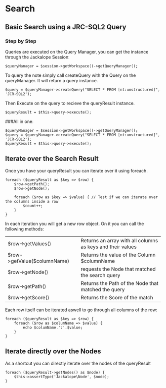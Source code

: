 Search
======

Basic Search using a JRC-SQL2 Query
----

### Step by Step
Queries are executed on the Query Manager, you can get the instance through the Jackalope Session:

    $queryManager = $session->getWorkspace()->getQueryManager();


To query the note simply call createQuery with the Query on the queryManager. It will return a query instance.

    $query = $queryManager->createQuery("SELECT * FROM [nt:unstructured]", 'JCR-SQL2');


Then Execute on the query to recieve the queryResult instance.

    $queryResult = $this->query->execute();


###All in one:

    $queryManager = $session->getWorkspace()->getQueryManager();
    $query = $queryManager->createQuery("SELECT * FROM [nt:unstructured]", 'JCR-SQL2');
    $queryResult = $this->query->execute();

Iterate over the Search Result
----

Once you have your queryResult you can iterate over it using foreach.

    foreach ($queryResult as $key => $row) {
        $row->getPath();
        $row->getNode();

        foreach ($row as $key => $value) { // Test if we can iterate over the columns inside a row
            $count++;
        }
    }

In each iteration you will get a new row object. On it you can call the following methods:

<table>
    <tbody>
        <tr>
            <td>$row->getValues()</td>
            <td>Returns an array with all columns as keys and their values</td>
        </tr>
        <tr>
            <td>$row->getValue($columnName)</td>
            <td>Returns the value of the Column $columnName</td>
        </tr>
        <tr>
            <td>$row->getNode()</td>
            <td>requests the Node that matched the search query</td>
        </tr>
        <tr>
            <td>$row->getPath()</td>
            <td>Returns the Path of the Node that matched the query</td>
        </tr>
        <tr>
            <td>$row->getScore()</td>
            <td>Returns the Score of the match</td>
        </tr>
    </tbody>
</table>

Each row itself can be iterated aswell to go through all columns of the row:

    foreach ($queryResult as $key => $row) {
        foreach ($row as $columName => $value) {
            echo $columName.':'.$value;
        }
    }

Iterate directly over the Nodes
----

As a shortcut you can directly iterate over the nodes of the queryResult

    foreach ($queryResult->getNodes() as $node) {
        $this->assertType('Jackalope\Node', $node);
    }
